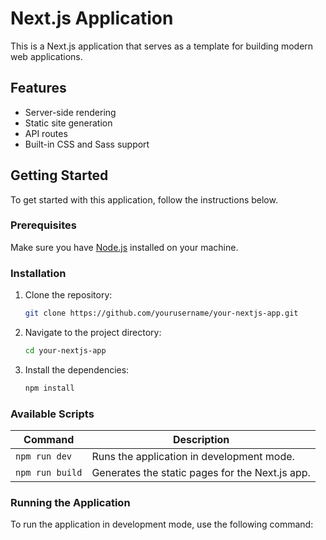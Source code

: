 # Next.js Application

This is a Next.js application that serves as a template for building modern web applications. 

## Features

- Server-side rendering
- Static site generation
- API routes
- Built-in CSS and Sass support

## Getting Started

To get started with this application, follow the instructions below.

### Prerequisites

Make sure you have [Node.js](https://nodejs.org/) installed on your machine.

### Installation

1. Clone the repository:
   ```bash
   git clone https://github.com/yourusername/your-nextjs-app.git
   ```
2. Navigate to the project directory:
   ```bash
   cd your-nextjs-app
   ```
3. Install the dependencies:
   ```bash
   npm install
   ```

### Available Scripts

| Command            | Description                                      |
|--------------------|--------------------------------------------------|
| `npm run dev`      | Runs the application in development mode.       |
| `npm run build`    | Generates the static pages for the Next.js app. |

### Running the Application

To run the application in development mode, use the following command:
